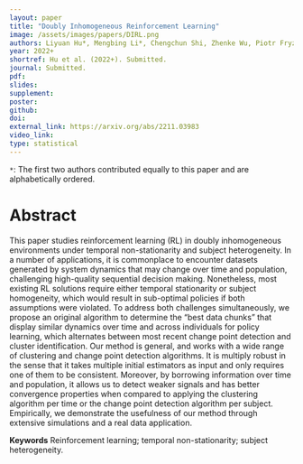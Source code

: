 ```yaml
---
layout: paper
title: "Doubly Inhomogeneous Reinforcement Learning"
image: /assets/images/papers/DIRL.png
authors: Liyuan Hu*, Mengbing Li*, Chengchun Shi, Zhenke Wu, Piotr Fryzlewicz
year: 2022+
shortref: Hu et al. (2022+). Submitted.
journal: Submitted.
pdf: 
slides: 
supplement:
poster: 
github: 
doi: 
external_link: https://arxiv.org/abs/2211.03983
video_link: 
type: statistical
---
```


`*`: The first two authors contributed equally to this paper and are alphabetically ordered.

# Abstract

This paper studies reinforcement learning (RL) in doubly inhomogeneous environments under temporal non-stationarity and subject heterogeneity. In a number of applications, it is commonplace to encounter datasets generated by system dynamics that may change over time and population, challenging high-quality sequential decision making. Nonetheless, most existing RL solutions require either temporal stationarity or subject homogeneity, which would result in sub-optimal policies if both assumptions were violated. To address both challenges simultaneously, we propose an original algorithm to determine the “best data chunks” that display similar dynamics over time and across individuals for policy learning, which alternates between most recent change point detection and cluster identification. Our method is general, and works with a wide range of clustering and change point detection algorithms. It is multiply robust in the sense that it takes multiple initial estimators as input and only requires one of them to be consistent. Moreover, by borrowing information over time and population, it allows us to detect weaker signals and has better convergence properties when compared to applying the clustering algorithm per time or the change point detection algorithm per subject. Empirically, we demonstrate the usefulness of our method through extensive simulations and a real data application.

**Keywords** Reinforcement learning; temporal non-stationarity; subject heterogeneity.